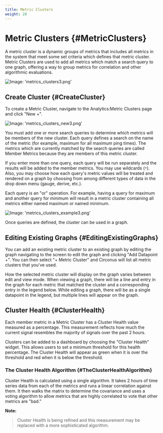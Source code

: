 ```yaml
---
title: Metric Clusters
weight: 20
---
```


# Metric Clusters {#MetricClusters}
A metric cluster is a dynamic groups of metrics that includes all metrics in the system that meet some set criteria which defines that metric cluster. Metric Clusters are used to add all metrics which match a search query to one graph, offering a way to group metrics for correlation and other algorithmic evaluations.

![Image: 'metrics_clusters3.png'](/images/circonus/metrics_clusters3.png)


## Create Cluster {#CreateCluster}

To create a Metric Cluster, navigate to the Analytics:Metric Clusters page and click "New +".

![Image: 'metrics_clusters_new3.png'](/images/circonus/metrics_clusters_new3.png)

You must add one or more search queries to determine which metrics will be members of the new cluster. Each query defines a search on the name of the metric (for example, maximum for all maximum ping times). The metrics which are currently matched by the search queries are called Member Metrics because they are members of this metric cluster.

If you enter more than one query, each query will be run separately and the results will be added to the member metrics. You may use wildcards (`*`). Also, you may choose how each query's metric values will be treated and rendered on a graph by choosing from among different types of data in the drop down menu (gauge, derive, etc.).

Each query is an "or" operation. For example, having a query for maximum and another query for minimum will result in a metric cluster containing all metrics either named maximum or named minimum.

![Image: 'metrics_clusters_example3.png'](/images/circonus/metrics_clusters_example3.png)

Once queries are defined, the cluster can be used in a graph.

## Editing Existing Graphs {#EditingExistingGraphs}

You can add an existing metric cluster to an existing graph by editing the graph navigating to the screen to edit the graph and clicking "Add Datapoint +". You can then select "+ Metric Cluster" and Circonus will list all metric clusters that you've used.

How the selected metric cluster will display on the graph varies between edit and view mode. When viewing a graph, there will be a line and entry in the graph for each metric that matched the cluster and a corresponding entry in the legend below. While editing a graph, there will be as a single datapoint in the legend, but multiple lines will appear on the graph.

## Cluster Health {#ClusterHealth}

Each member metric in a Metric Cluster has a Cluster Health value measured as a percentage. This measurement reflects how much the current signal resembles the majority of signals over the past 2 hours.

Clusters can be added to a dashboard by choosing the "Cluster Health" widget. This allows users to set a minimum threshold for this health percentage. The Cluster Health will appear as green when it is over the threshold and red when it is below the threshold. 

### The Cluster Health Algorithm {#TheClusterHealthAlgorithm}

Cluster Health is calculated using a single algorithm. It takes 2 hours of time series data from each of the metrics and runs a linear correlation against them. It then walks the matrix to determine the covariance and uses a voting algorithm to allow metrics that are highly correlated to vote that other metrics are "bad."

**Note:**
> Cluster Health is being refined and this measurement may be replaced with a more sophisticated algorithm.
